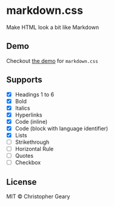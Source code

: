 # markdown.css

Make HTML look a bit like Markdown

## Demo

Checkout [the demo](https://markdown-css.netlify.com) for `markdown.css`

## Supports

* [x] Headings 1 to 6
* [x] Bold
* [x] Italics
* [x] Hyperlinks
* [x] Code (inline)
* [x] Code (block with language identifier)
* [x] Lists
* [ ] Strikethrough
* [ ] Horizontal Rule
* [ ] Quotes
* [ ] Checkbox

## License

MIT © Christopher Geary
